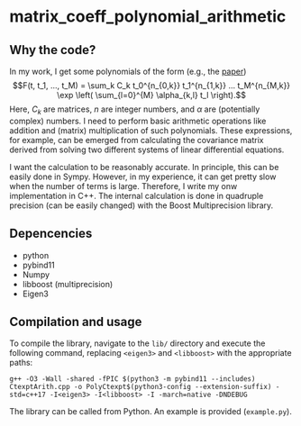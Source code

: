 # matrix_coeff_polynomial_arithmetic
## Why the code?
In my work, I get some polynomials of the form (e.g., the [paper](https://doi.org/10.22331/q-2022-11-03-848))
$$F(t, t_1, ..., t_M) = \sum_k C_k t_0^{n_{0,k}} t_1^{n_{1,k}} ... t_M^{n_{M,k}} \exp \left( \sum_{l=0}^{M} \alpha_{k,l} t_l \right).$$
Here, ${C_k}$ are matrices, $n$ are integer numbers, and $\alpha$ are (potentially complex) numbers. I need to perform basic arithmetic operations like addition and (matrix) multiplication of such polynomials. These expressions, for example, can be emerged from calculating the covariance matrix derived from solving two different systems of linear differential equations.

I want the calculation to be reasonably accurate. In principle, this can be easily done in Sympy.
However, in my experience, it can get pretty slow when the number of terms is large.
Therefore, I write my onw implementation in C++. The internal calculation is done in quadruple precision (can be easily changed) with the Boost Multiprecision library.

## Depencencies
* python
* pybind11
* Numpy
* libboost (multiprecision)
* Eigen3

## Compilation and usage
To compile the library, navigate to the `lib/` directory and execute the following command, replacing `<eigen3>` and `<libboost>` with the appropriate paths:

```shell
g++ -O3 -Wall -shared -fPIC $(python3 -m pybind11 --includes) CtexptArith.cpp -o PolyCtexpt$(python3-config --extension-suffix) -std=c++17 -I<eigen3> -I<libboost> -I -march=native -DNDEBUG
```

The library can be called from Python. An example is provided (`example.py`).